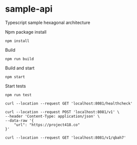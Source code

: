 # sample-api
Typescript sample hexagonal architecture

Npm package install
```
npm install
```

Build
```
npm run build
```

Build and start
```
npm start
```

Start tests
```
npm run test
```
```
curl --location --request GET 'localhost:8081/healthcheck'
```
```
curl --location --request POST 'localhost:8081/v1' \
--header 'Content-Type: application/json' \
--data-raw '{
    "url": "https://project418.co"
}'
```
``` 
curl --location --request GET 'localhost:8081/v1/qbah7'
```

